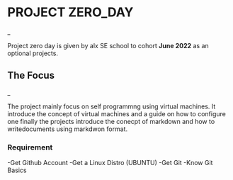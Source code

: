 
# PROJECT ZERO_DAY
_

Project zero day is given by alx SE school to cohort **June 2022** as an
optional projects. 

## The Focus 

_

The project mainly focus on self programmng using virtual machines.
It introduce the concept of virtual machines and a guide on how to configure one finally the projects introduce the conecpt of markdown and how to writedocuments using markdwon format.


### Requirement

-Get Github Account
-Get a Linux Distro (UBUNTU)
-Get Git
-Know Git Basics
